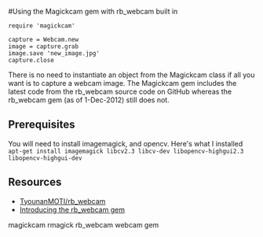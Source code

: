 #Using the Magickcam gem with rb_webcam built in

    require 'magickcam'

    capture = Webcam.new
    image = capture.grab
    image.save 'new_image.jpg'
    capture.close

There is no need to instantiate an object from the Magickcam class if all you want is to capture a webcam image. The Magickcam gem includes the latest code from the rb_webcam source code on GitHub whereas the rb_webcam gem (as of 1-Dec-2012) still does not.

## Prerequisites

You will need to install imagemagick, and opencv. Here's what I installed `apt-get install imagemagick libcv2.3 libcv-dev libopencv-highgui2.3 libopencv-highgui-dev`

## Resources

* [TyounanMOTI/rb_webcam](https://github.com/TyounanMOTI/rb_webcam)
* [Introducing the rb_webcam gem](http://www.jamesrobertson.eu/snippets/2011/12/14/2012hrs.html)

magickcam rmagick rb_webcam webcam gem
